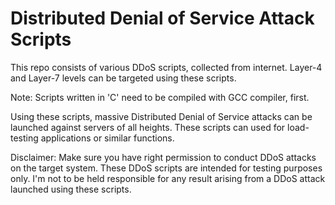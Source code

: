 # Distributed Denial of Service Attack Scripts
This repo consists of various DDoS scripts, collected from internet. Layer-4 and Layer-7 levels can be targeted using these scripts.

Note: Scripts written in 'C' need to be compiled with GCC compiler, first.

Using these scripts, massive Distributed Denial of Service attacks can be launched against servers of all heights. These scripts can used for load-testing applications or similar functions.

Disclaimer: Make sure you have right permission to conduct DDoS attacks on the target system. These DDoS scripts are intended for testing purposes only. I'm not to be held responsible for any result arising from a DDoS attack launched using these scripts. 
